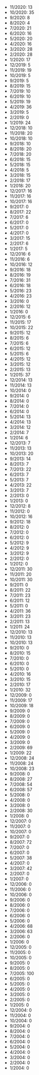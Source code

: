 *  11/2020: 13
*  10/2020: 35
*  9/2020: 8
*  8/2020: 4
*  7/2020: 21
*  6/2020: 16
*  5/2020: 20
*  4/2020: 16
*  3/2020: 28
*  2/2020: 28
*  1/2020: 17
*  12/2019: 5
*  11/2019: 19
*  10/2019: 5
*  9/2019: 5
*  8/2019: 15
*  7/2019: 10
*  6/2019: 10
*  5/2019: 19
*  4/2019: 36
*  3/2019: 5
*  2/2019: 0
*  1/2019: 24
*  12/2018: 10
*  11/2018: 20
*  10/2018: 10
*  9/2018: 10
*  8/2018: 20
*  7/2018: 20
*  6/2018: 15
*  5/2018: 15
*  4/2018: 5
*  3/2018: 15
*  2/2018: 17
*  1/2018: 20
*  12/2017: 16
*  11/2017: 16
*  10/2017: 16
*  9/2017: 0
*  8/2017: 22
*  7/2017: 6
*  6/2017: 0
*  5/2017: 0
*  4/2017: 0
*  3/2017: 15
*  2/2017: 6
*  1/2017: 5
*  12/2016: 6
*  11/2016: 6
*  10/2016: 12
*  9/2016: 18
*  8/2016: 19
*  7/2016: 31
*  6/2016: 18
*  5/2016: 23
*  4/2016: 23
*  3/2016: 0
*  2/2016: 12
*  1/2016: 0
*  12/2015: 6
*  11/2015: 17
*  10/2015: 22
*  9/2015: 12
*  8/2015: 6
*  7/2015: 6
*  6/2015: 12
*  5/2015: 6
*  4/2015: 12
*  3/2015: 12
*  2/2015: 13
*  1/2015: 37
*  12/2014: 13
*  11/2014: 13
*  10/2014: 0
*  9/2014: 0
*  8/2014: 0
*  7/2014: 0
*  6/2014: 0
*  5/2014: 13
*  4/2014: 13
*  3/2014: 12
*  2/2014: 7
*  1/2014: 6
*  12/2013: 7
*  11/2013: 13
*  10/2013: 20
*  9/2013: 14
*  8/2013: 7
*  7/2013: 22
*  6/2013: 7
*  5/2013: 7
*  4/2013: 22
*  3/2013: 7
*  2/2013: 0
*  1/2013: 0
*  12/2012: 8
*  11/2012: 0
*  10/2012: 16
*  9/2012: 18
*  8/2012: 0
*  7/2012: 0
*  6/2012: 0
*  5/2012: 9
*  4/2012: 9
*  3/2012: 9
*  2/2012: 0
*  1/2012: 0
*  12/2011: 30
*  11/2011: 20
*  10/2011: 30
*  9/2011: 0
*  8/2011: 22
*  7/2011: 23
*  6/2011: 12
*  5/2011: 0
*  4/2011: 36
*  3/2011: 23
*  2/2011: 13
*  1/2011: 24
*  12/2010: 13
*  11/2010: 13
*  10/2010: 13
*  9/2010: 0
*  8/2010: 15
*  7/2010: 0
*  6/2010: 0
*  5/2010: 0
*  4/2010: 16
*  3/2010: 15
*  2/2010: 17
*  1/2010: 32
*  12/2009: 0
*  11/2009: 17
*  10/2009: 18
*  9/2009: 0
*  8/2009: 0
*  7/2009: 0
*  6/2009: 0
*  5/2009: 0
*  4/2009: 0
*  3/2009: 0
*  2/2009: 69
*  1/2009: 22
*  12/2008: 24
*  11/2008: 24
*  10/2008: 23
*  9/2008: 0
*  8/2008: 27
*  7/2008: 54
*  6/2008: 57
*  5/2008: 0
*  4/2008: 0
*  3/2008: 0
*  2/2008: 30
*  1/2008: 0
*  12/2007: 0
*  11/2007: 0
*  10/2007: 0
*  9/2007: 0
*  8/2007: 72
*  7/2007: 0
*  6/2007: 0
*  5/2007: 38
*  4/2007: 0
*  3/2007: 42
*  2/2007: 0
*  1/2007: 0
*  12/2006: 0
*  11/2006: 0
*  10/2006: 0
*  9/2006: 0
*  8/2006: 0
*  7/2006: 0
*  6/2006: 0
*  5/2006: 0
*  4/2006: 68
*  3/2006: 63
*  2/2006: 0
*  1/2006: 0
*  12/2005: 0
*  11/2005: 0
*  10/2005: 0
*  9/2005: 0
*  8/2005: 0
*  7/2005: 100
*  6/2005: 0
*  5/2005: 0
*  4/2005: 0
*  3/2005: 0
*  2/2005: 0
*  1/2005: 0
*  12/2004: 0
*  11/2004: 0
*  10/2004: 0
*  9/2004: 0
*  8/2004: 0
*  7/2004: 0
*  6/2004: 0
*  5/2004: 0
*  4/2004: 0
*  3/2004: 0
*  2/2004: 0
*  1/2004: 0
